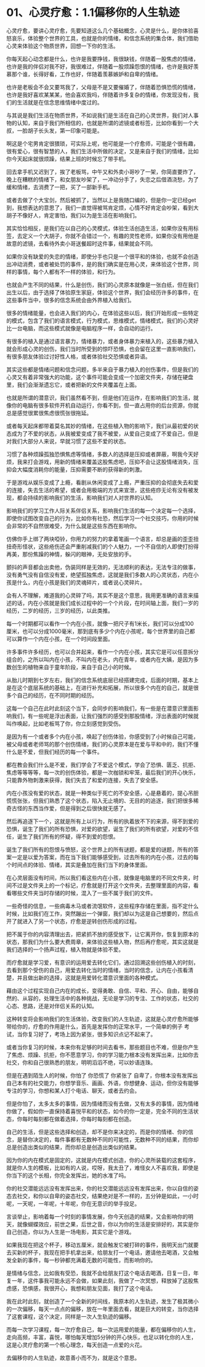 # 01、心灵疗愈：1.1偏移你的人生轨迹

心灵疗愈，要讲心灵疗愈，先要知道这么几个基础概念，心灵是什么，是你体验喜怒哀乐，体验整个世界的工具，也就是你的情绪，和信念系统的集合体，我们借助心灵来体验这个物质世界，回想一下你的生活。

你每天起心动念都是什么，也许是我要挣钱，我很缺钱，伴随着一股焦虑的情绪，也许是我的伴侣对我不好，我很难过，伴随着一股烦躁怨恨的情绪，也许是我好羡慕那个谁，长得好看，工作也好，伴随着羡慕嫉妒和自卑的情绪。

也许是老板会不会又要骂我了，父母是不是又要催婚了，伴随着恐惧恐慌的情绪，也许是我好喜欢某某某，他会喜欢我吗，伴随着许多复杂的情绪，你发现没有，我们的生活就是在信念思维情绪中度过的。

与其说是我们生活在物质世界，不如说我们是生活在自己的心灵世界，我们对人事物的认知，来自于我们所相信的，也就是所谓的滤镜或者标签，比如你看到一个大叔，一脸胡子长头发，第一印象可能是。

啊这是个宅男肯定很猥琐，可实际上呢，他可能是一个疗愈师，可能是个很有趣，很有爱心，很有智慧的人，我们生活中所做的决定，又是来自于我们的情绪，比如你今天起床就很烦躁，结果上班的时候忘了带手机。

回去拿手机又迟到了，挨了老板骂，中午又和外卖小哥吵了一架，你简直要炸了，晚上在糟糕的情绪下，和女朋友吵架了，一冲动分手了，失恋之后借酒浇愁，为了缓和情绪，去消费了一把，买了一部新手机。

或者去做了个大宝剑，然后被抓了，当然以上是我随口编的，但是你一定已经get到，我想表达的意思了，我们一直觉得被骂肯定烦，心情不好肯定会吵架，看到大胡子不像好人，肯定害怕，我们以为是生活在影响我们。

其实恰恰相反，是我们在以自己的心灵模式，体验生活创造生活，如果你没有用标签，去定义一个大胡子，你就不会错过一个，有趣的灵性老师，如果你没有用他是故意的滤镜，去看待外卖小哥送餐超时这件事，结果就会不同。

如果你没有缺爱的失恋的情绪，即使分手也只是一个很平和的体验，也就不会创造出冲动消费，或者被处罚的事件，是的我们确实是在用心灵，来体验这个世界，同样的事情，每个人都有不一样的体验，和行为。

也就会产生不同的结果，什么是创伤，我们的心灵原本就像是一张白纸，但在我们出生以后，由于选择了体验原生家庭，体验这个世界，我们会经历许多的事件，在这些事件当中，很多的信念系统会由外界植入给我们。

很多的情绪能量，也会进入我们的内心，在体验这些以后，我们开始形成一些特定的模式，包含了我们的语言模式，行为模式，思维模式，情绪模式，我们的心灵好比一台电脑，而这些模式就像是电脑程序一样，会自动的运行。

有很多的植入是通过语言暴力，情绪暴力，或者身体暴力来植入的，这些暴力植入就会形成心灵的创伤，我们当时所受到的惊吓恐惧，也会留在这里一直影响我们，有很多朋友体验过讨好性人格，或者体验社交恐惧或者异语。

其实这些都是情绪问题和信念问题，多半来自于暴力植入的创伤事件，但是我们的心灵又有着非常强大的功能，这个事件可能会变成一个加密文件夹，存储在硬盘里，我们会渐渐遗忘它，或者把新的文件夹覆盖在上面。

也就是所谓的潜意识，我们虽然看不到，但是他们在运作，在影响我们的生活，就像你的电脑有很多软件开机自动运行，你看不到，但一直占用你的后台资源，你就总是感觉很累很焦虑很慌张很拖延。

或者每天起床都带着莫名其妙的情绪，在这些植入物的影响下，我们从最初爱的状态成为了不爱的状态，从我被爱变成了我不被爱，从爱自己变成了不爱自己，但是对我们大部分人来说，早就习惯了这些不爱的状态。

习惯了各种烦躁孤独恐惧焦虑等情绪，多数人的选择是压抑或者屏蔽，啊我今天好烦，我来打会游戏，用新的情绪来覆盖这股焦虑吧，压抑不会让这股情绪消失，压抑会大幅度消耗你的能量，压抑需要不断的获得新的刺激。

于是游戏从娱乐变成了上瘾，看剧从休闲变成了上瘾，严重压抑的会彻底失去和爱的连接，失去生活的希望，或者会用极端的方式来宣泄，这些疮痧无论有没有被发现，都会持续的影响我们的生活，影响我们对人对世界的认知。

影响我们的学习工作人际关系伴侣关系，影响我们生活的每一个决定每一个选择，即使你试图改变自己的行为，比如你有社恐，然后学习一个社交技巧，你用的时候会非常的不自然很难受，为什么就是这些东西在影响你。

仿佛你手上绑了两块啞铃，你用力的努力的拿着笔画一个语言，却总是画的歪歪扭扭奇形怪状，这些疮伤还会严重削减我们的个人魅力，一个不自信的人即使打扮得再美，那份焦躁的神情，躲闪的眼神，无处安放的手。

颤抖的声音都会出卖他，伪装同样是无效的，无法顺利的表达，无法专注的做事，没有勇气没有自信没有爱，绝望孤独焦虑，这就是我们多数人的心灵状态，内在小孩是什么，内在小孩是我们的灵魂碎片，或者说心灵碎片。

会有人不理解，难道我的心灵碎了吗，其实不是这个意思，我用更准确的语言来描述的话，内在小孩就是我们成长过程中的一个个片段，在时间轴上面，我们一岁的经历，二岁的经历，三岁的经历，以此类推。

每一个时期都可以看作一个内在小孩，就像一把尺子有1米长，我们可以分成100厘米，也可以分成1000毫米，那到底有多少个内在小孩呢，每个世界里的自己都可以算作一个内在小孩，在一个时间段里面。

许多事件许多经历，也可以合并起来，看作一个内在小孩，其实它是可以任意拆分组合的，之所以叫内在小孩，不叫内在老头，内在青年，或者内在大姨，是因为多数创生的植物来自于童年阶段，来自于自己小的时候。

从胎儿时期到七岁左右，我们的信念系统底层已经搭建完成，后面的时期，基本上是在这个底层系统的基础上，在进行补充和拓展，所以很多个内在的自己，就是很多个自己的经历，在不同时期的经历。

这每一个自己在此时此刻这个当下，会同步的影响我们，有一些是在潜意识里面影响我们，有一些呢是浮出表面，让我们强烈的感受到那股情绪，浮出表面的时候就叫作唤起，比如老板骂了你，你立刻感觉到受伤。

是因为有一个或者多个内在小孩，唤起了创伤体验，你感受到了小时候自己可能，被父母或者老师骂的那个创伤情绪，我们的心灵原本是在爱与平和中的，我们不懂什么是不爱，但我们经历的每一个事件。

都在教会我们什么是不爱，我们学会了不爱这个模式，学会了恐惧、匮乏、抗拒、焦虑等等等等，每一次的创伤体验，都是一次枷锁和牢笼，最后我们的开心快乐，只能靠外物刺激来获得，我们失去了和爱的连接，失去了安全感。

内在小孩没有爱的状态，就是一种类似于死亡的不安全感，心是悬着的，提心吊胆慌慌张张，但我们熟悉了这个状态，陷入无止境的、无目的的追逐，我们把很多稀奇古怪的东西当作爱，但是得到之后很快就无感了。

然后再追逐下一个，这就是所有上以行为，所有的执着放不下的来源，得不到爱的恐惧，诞生了我们的所有恐惧，对爱的欲望，诞生了我们的所有欲望，对爱的不信任，诞生了我们所有的怀疑，得不到爱的怨恨。

诞生了我们所有的怨恨与愤怒，这个世界上的所有谜题，都是爱的谜题，所有的答案一定是以爱为答案，而在当下我们能够感受到，过去所有的内在小孩，过去的每个时间点的体验、情绪，其实是叠加在我们当下的身体里面。

在心灵层面没有时间，所以我们看这些内在小孩，就像是电脑里的不同文件夹，时间不过是文件夹上的一个标记，疗愈就是打开这个文件夹，去整理里面的内容，看看哪些文件夹当时存储的时候，混入了一些不属于我们的文件。

一些奇怪的信息，一些病毒木马或者流氓软件，这些程序存储在里面，指不定什么时候，比如我们在工作，突然蹦出一个弹窗，我们却以为这是自己想要的，然后点开了就进入了另一个状态，疗愈是逆转创伤形成的过程。

把不属于你的内容清理出去，把紧抓不放的感受放下，让它离开你，恢复到原本的状态，那我们为什么要大费周章，来体验这些植入物，然后再疗愈呢，其实这就是我们选择的一个扬声过程，植入物就是体验不爱。

而疗愈就是学习爱，有意识的运用爱去转化它们，通过回溯这些创伤植入的时刻，去看到那个受伤的自己，用爱去转化当时的情绪，当时的信念，让内在小孩看清楚，并且做出新的选择，这就是用爱转化潜意识里面的各种模式。

藉由这个过程实现自己内在的成长，变得勇敢、自信、平和、开心、自由，能够自然的、从容的，处理生活中的各种挑战，无论是学习的专注、工作的状态，社交的心态、思路，还是对伴侣关系的认知。

这种转变将会影响我们的生活体验，改变我们的人生轨迹，这就是心灵疗愈所能够带给你的，疗愈的作用是什么，首先是发挥你的正常水平，一个简单的例子 考试，当你复习好了，考场上因为紧张，很多知识点记不起来了。

或者当你复习的时候，本来你有足够的时间去看书，那些题目也不难，但是你产生了焦虑、烦躁、抗拒，你不愿意学习，你的学习能力根本没有发挥出来，比如你去社交，你和自己很熟悉的朋友，明明滔滔不绝，可以妙语连珠。

但是在遇到陌生人的时候，你怕了 你恐慌了 你紧张了 自卑了，你根本没有发挥出自己本有的社交能力，你想学音乐、画画、外语，你想健身、运动，但你没有能够专注的学习，你想和某人打个电话、聊天，或者去约会。

但是你怕了，太多太多的事情，因为情绪而没有去做，又有太多的事情，因为情绪你做了，假如你一直保持着喜悦平和的状态，如今的你一定是，完全不同的生活状态，你每时每刻都在做着选择，你每时每刻都在创造。

自己的生活，但是这些选择和创造，却不是你来决定的，而是你的情绪、你的信念，是替你决定的，每件事都有无数种不同的可能性，无数种不同的结果，而你却总是创造出类似的结果，而你却总是创造出类似的结果。

因为你的内在模式是固定的，这就是内在模式创造，你的心灵所装载的这套程序，就是你人生的模板，比如有的人说，哎呀，我太丑了，难怪女人不喜欢我，即使是你当下的这个长相，你完全发挥出，她的水准了吗。

你的社交潜能远远没有发挥出来，你的社交潜能远远没有发挥出来，你以自信的姿态去社交，和你以自卑的姿态社交，结果绝对是不一样的，五分钟是如此，一小时呢，一天呢，一年呢，十年呢，你在无意识的举手投足。

言谈举止，影响着每一个时刻的事情发展，你今天创造的结果，又会影响你的明天，就像蝴蝶效应，前世之果，后世之音，你以为你的生活是安排好的，其实是你自己创造，你以为人生是一场电影，其实它是个游戏。

如果我现在把这个杯子，移动五厘米，就会触发它被打碎的事件，我明天出门就要去买新的杯子，我现在把手机拿出来，给朋友打一个电话，邀请他去喝酒，又会触发全新的事件，每一秒钟都充满着无数的可能性，而影响你的。

是情绪与信念，比如我有受恐，我就不会给朋友打这个电话去喝酒，日复一日，年复一年，这件事我可能永远不会做，如果此刻，我做了一次冥想，释放掉了这股焦虑感，恐惧感，我很开心，我想和朋友见面，我打了这个电话。

我在此时此刻，就创造了一个全新的时间线，我原本的人生轨迹，发生了极其微小的一次偏移，每天一点点的偏移，放在一年里面去看，就是巨大的转变，当你选择了这套课程，这个决定，同样是一次人生轨迹的偏移。

而每一次学习课程，每一次疗愈自己，每一次运用爱的能量，都在偏移你的人生，走向高频，丰富，喜悦，哪怕每天增加5分钟的开心快乐，也足以转化你的人生，这是心灵疗愈的第一个核心理念，每天创造一点爱的火花。

去偏移你的人生轨迹，故意善小而不为，就是这个意思。